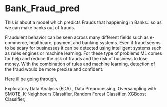 # Bank_Fraud_pred
This is about a model which predicts Frauds that happening in Banks...so as we can make banks out of frauds.

Fraudulent behavior can be seen across many different fields such as e-commerce, healthcare, payment and banking systems.
Even if fraud seems to be scary for businesses it can be detected using intelligent systems such as rules engines or machine learning.
For these type of problems ML comes for help and reduce the risk of frauds and the risk of business to lose money. With the combination of rules and machine learning, detection of the fraud would be more precise and confident.

Here ill be going through,

Exploratory Data Analysis (EDA) ,
Data Preprocessing,
Oversampling with SMOTE,
K-Neighbours Classifier,
Random Forest Classifier,
XGBoost Classifier,


